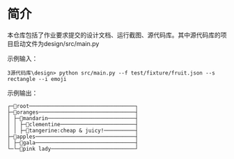# 简介
本仓库包括了作业要求提交的设计文档、运行截图、源代码库。其中源代码库的项目启动文件为design/src/main.py

示例输入：
```
3源代码库\design> python src/main.py --f test/fixture/fruit.json --s rectangle --i emoji
```

示例输出：
```
┌─🌳root──────────────────────────────────┐
├─🌳oranges───────────────────────────────┤
│ ├─🌳mandarin────────────────────────────┤
│ │ ├─🍃clementine────────────────────────┤
│ │ ├─🍃tangerine:cheap & juicy!──────────┤
├─🌳apples────────────────────────────────┤
│ ├─🍃gala────────────────────────────────┤
└─└─🍃pink lady───────────────────────────┘

```
